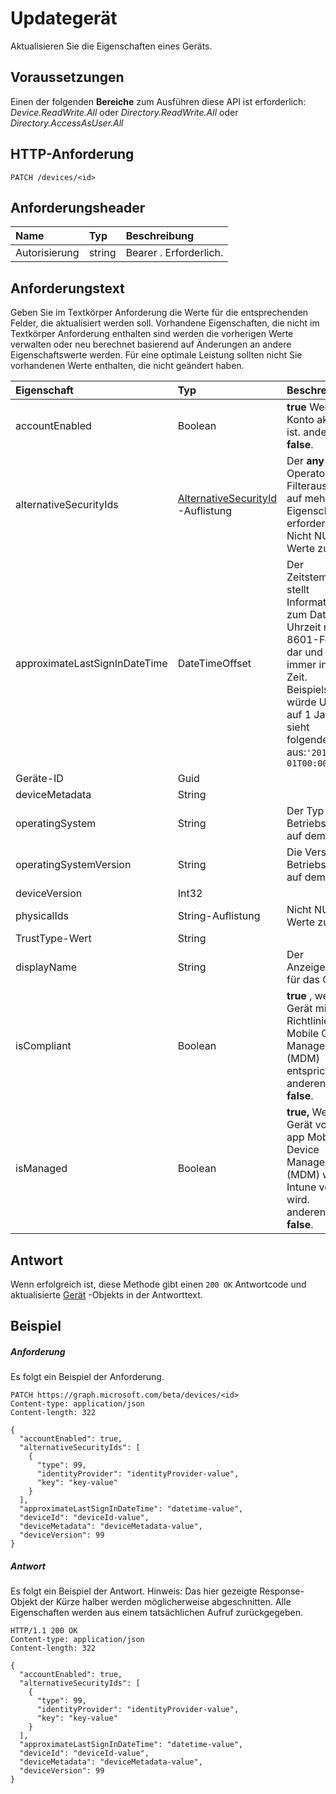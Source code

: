 # <a name="update-device"></a>Updategerät

Aktualisieren Sie die Eigenschaften eines Geräts.
## <a name="prerequisites"></a>Voraussetzungen
Einen der folgenden **Bereiche** zum Ausführen diese API ist erforderlich: *Device.ReadWrite.All* oder *Directory.ReadWrite.All* oder *Directory.AccessAsUser.All*

## <a name="http-request"></a>HTTP-Anforderung
<!-- { "blockType": "ignored" } -->
```http
PATCH /devices/<id>
```
## <a name="request-headers"></a>Anforderungsheader
| Name       | Typ | Beschreibung|
|:-----------|:------|:----------|
| Autorisierung  | string  | Bearer <token>. Erforderlich. |

## <a name="request-body"></a>Anforderungstext
Geben Sie im Textkörper Anforderung die Werte für die entsprechenden Felder, die aktualisiert werden soll. Vorhandene Eigenschaften, die nicht im Textkörper Anforderung enthalten sind werden die vorherigen Werte verwalten oder neu berechnet basierend auf Änderungen an andere Eigenschaftswerte werden. Für eine optimale Leistung sollten nicht Sie vorhandenen Werte enthalten, die nicht geändert haben.

| Eigenschaft     | Typ   |Beschreibung|
|:---------------|:--------|:----------|
|accountEnabled|Boolean| **true** Wenn das Konto aktiviert ist. anderenfalls **false**. |
|alternativeSecurityIds|[AlternativeSecurityId](../resources/alternativesecurityid.md) -Auflistung| Der **any** -Operator ist für Filterausdrücke auf mehrwertige Eigenschaften erforderlich. Nicht NULL-Werte zulässt.           |
|approximateLastSignInDateTime|DateTimeOffset|            Der Zeitstempeltyp stellt Informationen zum Datum und Uhrzeit mit ISO 8601-Format dar und ist immer in UTC-Zeit. Beispielsweise würde Uhr UTC auf 1 Jan 2014 sieht folgendermaßen aus:`'2014-01-01T00:00:00Z'`|
|Geräte-ID|Guid|            |
|deviceMetadata|String||
|operatingSystem|String|Der Typ des Betriebssystems auf dem Gerät.|
|operatingSystemVersion|String|Die Version des Betriebssystems auf dem Gerät|
|deviceVersion|Int32|            |
|physicalIds|String-Auflistung| Nicht NULL-Werte zulässt.            |
|TrustType-Wert|String||
|displayName|String|Der Anzeigename für das Gerät.|
|isCompliant|Boolean|**true** , wenn das Gerät mit Richtlinien für Mobile Geräte Management (MDM) entspricht. anderenfalls **false**.|
|isManaged|Boolean|**true,** Wenn das Gerät von einer app Mobile Device Management (MDM) wie Intune verwaltet wird. anderenfalls **false**.|

## <a name="response"></a>Antwort
Wenn erfolgreich ist, diese Methode gibt einen `200 OK` Antwortcode und aktualisierte [Gerät](../resources/device.md) -Objekts in der Antworttext.
## <a name="example"></a>Beispiel
##### <a name="request"></a>Anforderung
Es folgt ein Beispiel der Anforderung.
<!-- {
  "blockType": "request",
  "name": "update_device"
}-->
```http
PATCH https://graph.microsoft.com/beta/devices/<id>
Content-type: application/json
Content-length: 322

{
  "accountEnabled": true,
  "alternativeSecurityIds": [
    {
      "type": 99,
      "identityProvider": "identityProvider-value",
      "key": "key-value"
    }
  ],
  "approximateLastSignInDateTime": "datetime-value",
  "deviceId": "deviceId-value",
  "deviceMetadata": "deviceMetadata-value",
  "deviceVersion": 99
}
```
##### <a name="response"></a>Antwort
Es folgt ein Beispiel der Antwort. Hinweis: Das hier gezeigte Response-Objekt der Kürze halber werden möglicherweise abgeschnitten. Alle Eigenschaften werden aus einem tatsächlichen Aufruf zurückgegeben.
<!-- {
  "blockType": "response",
  "truncated": true,
  "@odata.type": "microsoft.graph.device"
} -->
```http
HTTP/1.1 200 OK
Content-type: application/json
Content-length: 322

{
  "accountEnabled": true,
  "alternativeSecurityIds": [
    {
      "type": 99,
      "identityProvider": "identityProvider-value",
      "key": "key-value"
    }
  ],
  "approximateLastSignInDateTime": "datetime-value",
  "deviceId": "deviceId-value",
  "deviceMetadata": "deviceMetadata-value",
  "deviceVersion": 99
}
```

<!-- uuid: 8fcb5dbc-d5aa-4681-8e31-b001d5168d79
2015-10-25 14:57:30 UTC -->
<!-- {
  "type": "#page.annotation",
  "description": "Update device",
  "keywords": "",
  "section": "documentation",
  "tocPath": ""
}-->

